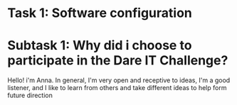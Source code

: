 #  Task 1: Software configuration 

# Subtask 1: Why did i choose to participate in the Dare IT Challenge?
Hello! i'm Anna. In general, I'm very open and receptive to ideas, I'm a good listener, and I like to learn from others and take different ideas to help form future direction
